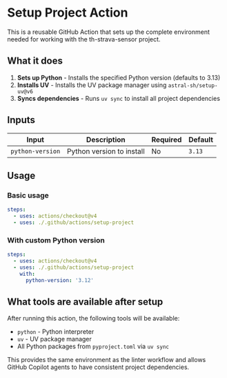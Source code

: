 # Setup Project Action

This is a reusable GitHub Action that sets up the complete environment needed for working with the th-strava-sensor project.

## What it does

1. **Sets up Python** - Installs the specified Python version (defaults to 3.13)
2. **Installs UV** - Installs the UV package manager using `astral-sh/setup-uv@v6`
3. **Syncs dependencies** - Runs `uv sync` to install all project dependencies

## Inputs

| Input | Description | Required | Default |
|-------|-------------|----------|---------|
| `python-version` | Python version to install | No | `3.13` |

## Usage

### Basic usage

```yaml
steps:
  - uses: actions/checkout@v4
  - uses: ./.github/actions/setup-project
```

### With custom Python version

```yaml
steps:
  - uses: actions/checkout@v4
  - uses: ./.github/actions/setup-project
    with:
      python-version: '3.12'
```

## What tools are available after setup

After running this action, the following tools will be available:

- `python` - Python interpreter
- `uv` - UV package manager
- All Python packages from `pyproject.toml` via `uv sync`

This provides the same environment as the linter workflow and allows GitHub Copilot agents to have consistent project dependencies.
